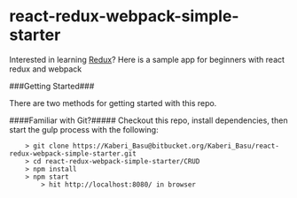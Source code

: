 # react-redux-webpack-simple-starter

Interested in learning [Redux](https://www.udemy.com/react-redux/)?
Here is a sample app for beginners with react redux and webpack

###Getting Started###

There are two methods for getting started with this repo.

####Familiar with Git?#####
Checkout this repo, install dependencies, then start the gulp process with the following:

```
	> git clone https://Kaberi_Basu@bitbucket.org/Kaberi_Basu/react-redux-webpack-simple-starter.git
	> cd react-redux-webpack-simple-starter/CRUD
	> npm install
	> npm start
		> hit http://localhost:8080/ in browser
```
